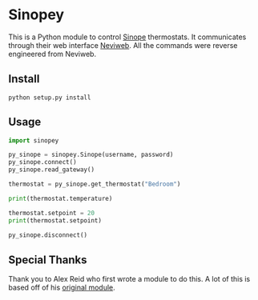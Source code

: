 # Sinopey

This is a Python module to control [Sinope](https://www.sinopetech.com/) thermostats.
It communicates through their web interface [Neviweb](https://neviweb.com/). All the commands
were reverse engineered from Neviweb.

## Install
`python setup.py install`

## Usage
```python
import sinopey

py_sinope = sinopey.Sinope(username, password)
py_sinope.connect()
py_sinope.read_gateway()

thermostat = py_sinope.get_thermostat("Bedroom")

print(thermostat.temperature)

thermostat.setpoint = 20
print(thermostat.setpoint)

py_sinope.disconnect()
```

## Special Thanks
Thank you to Alex Reid who first wrote a module to do this.
A lot of this is based off of his [original module](https://github.com/reid418/pysinope).